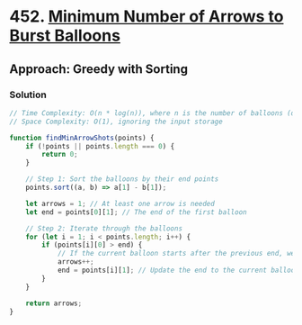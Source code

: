 # 452. [Minimum Number of Arrows to Burst Balloons](https://leetcode.com/problems/minimum-number-of-arrows-to-burst-balloons/)

## Approach: Greedy with Sorting

### Solution
```javascript
// Time Complexity: O(n * log(n)), where n is the number of balloons (due to sorting)
// Space Complexity: O(1), ignoring the input storage

function findMinArrowShots(points) {
    if (!points || points.length === 0) {
        return 0;
    }

    // Step 1: Sort the balloons by their end points
    points.sort((a, b) => a[1] - b[1]);

    let arrows = 1; // At least one arrow is needed
    let end = points[0][1]; // The end of the first balloon

    // Step 2: Iterate through the balloons
    for (let i = 1; i < points.length; i++) {
        if (points[i][0] > end) {
            // If the current balloon starts after the previous end, we need a new arrow
            arrows++;
            end = points[i][1]; // Update the end to the current balloon's end
        }
    }

    return arrows;
}
```

